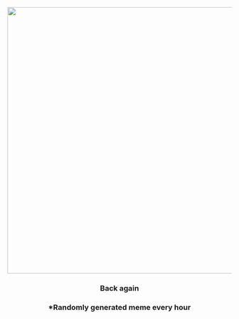 <p align="center">
        <img src="https://i.redd.it/55tmwdnicat81.gif" width="600" height="600">
        </p>
        <h3 align="center">Back again</h3>
        <h3 align="center">*Randomly generated meme every hour</h3>
    